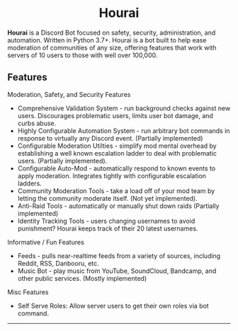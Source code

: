 <h1 align="center">Hourai</h1>

**Hourai** is a Discord Bot focused on safety, security, administration, and
automation. Written in Python 3.7+. Hourai is a bot built to help ease
moderation of communities of any size, offering features that work with servers
of 10 users to those with well over 100,000.

## Features

Moderation, Safety, and Security Features

- Comprehensive Validation System - run background checks against new users.
  Discourages problematic users, limits user bot damage, and curbs abuse.
- Highly Configurable Automation System - run arbitrary bot commands in response
  to virtually any Discord event. (Partially implemented)
- Configurable Moderation Utilties - simplify mod mental overhead by
  establishing a well known escalation ladder to deal with problematic users.
  (Partially implemented).
- Configurable Auto-Mod - automatically respond to known events to apply
  moderation. Integrates tightly with configurable escalation ladders.
- Community Moderation Tools - take a load off of your mod team by letting the
  community moderate itself. (Not yet implemented).
- Anti-Raid Tools - automatically or manually shut down raids (Partially
  implemented)
- Identity Tracking Tools - users changing usernames to avoid punishment? Hourai
  keeps track of their 20 latest usernames.

Informative / Fun Features

- Feeds - pulls near-realtime feeds from a variety of sources, including Reddit,
  RSS, Danbooru, etc.
- Music Bot - play music from YouTube, SoundCloud, Bandcamp, and other public
  services. (Mostly implemented)

Misc Features

- Self Serve Roles: Allow server users to get their own roles via bot command.

---
